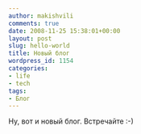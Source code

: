 ```yaml
---
author: makishvili
comments: true
date: 2008-11-25 15:38:01+00:00
layout: post
slug: hello-world
title: Новый блог
wordpress_id: 1154
categories:
- life
- tech
tags:
- Блог
---
```


Ну, вот и новый блог. Встречайте :-)
